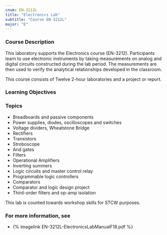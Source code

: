 ```yaml
---
cnum: EN-3212L
title: "Electronics Lab"
subtitle: "Course EN-3212L"
major: "E"
---
```

### Course Description

This laboratory supports the Electronics course (EN-3212). Participants learn to use electronic instruments by taking measurements on analog and digital circuits constructed during the lab period. The measurements are then used to verify the analytical relationships developed in the classroom.

This course consists of Twelve 2-hour laboratories and a project or report.


### Learning Objectives



### Topics

* Breadboards and passive components
* Power supplies, diodes, oscilloscopes and switches
* Voltage dividers, Wheatstone Bridge
* Rectifiers
* Transistors
* Stroboscope
* And gates
* Filters
* Operational Amplifiers
* Inverting summers
* Logic circuits and master control relay
* Programmable logic controllers
* Comparators
* Comparator and logic design project
* Third-order filters and op-amp isolation

This lab is counted towards workshop skills for STCW purposes.

### For more information, see 

* {% imagelink EN-3212L-ElectronicsLabManualF18.pdf %} 



